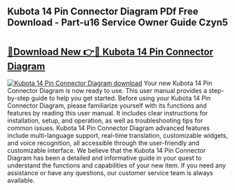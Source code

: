## Kubota 14 Pin Connector Diagram PDf Free Download - Part-u16 Service Owner Guide Czyn5

# <h2><a href="http://dfm79c1.blite.top/?on=Kubota+14+Pin+Connector+Diagram">🔗Download New 👉🔴 Kubota 14 Pin Connector Diagram</a></h2>

[![Kubota 14 Pin Connector Diagram download](https://i.imgur.com/lujVjoI.png)](http://dfm79c1.blite.top/?on=Kubota+14+Pin+Connector+Diagram)
Your new Kubota 14 Pin Connector Diagram is now ready to use. This user manual provides a step-by-step guide to help you get started. Before using your Kubota 14 Pin Connector Diagram, please familiarize yourself with its functions and features by reading this user manual. It includes clear instructions for installation, setup, and operation, as well as troubleshooting tips for common issues. Kubota 14 Pin Connector Diagram advanced features include multi-language support, real-time translation, customizable widgets, and voice recognition, all accessible through the user-friendly and customizable interface. We believe that the Kubota 14 Pin Connector Diagram has been a detailed and informative guide in your quest to understand the functions and capabilities of your new item. If you need any assistance or have any questions, our customer service team is always available.
